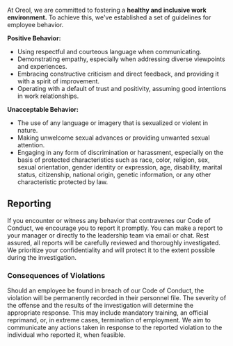 At Oreol, we are committed to fostering a **healthy and inclusive work environment.** To achieve this, we've established a set of guidelines for employee behavior.

**Positive Behavior:**
* Using respectful and courteous language when communicating.
* Demonstrating empathy, especially when addressing diverse viewpoints and experiences.
* Embracing constructive criticism and direct feedback, and providing it with a spirit of improvement.
* Operating with a default of trust and positivity, assuming good intentions in work relationships.

**Unacceptable Behavior:**
* The use of any language or imagery that is sexualized or violent in nature.
* Making unwelcome sexual advances or providing unwanted sexual attention.
* Engaging in any form of discrimination or harassment, especially on the basis of protected characteristics such as race, color, religion, sex, sexual orientation, gender identity or expression, age, disability, marital status, citizenship, national origin, genetic information, or any other characteristic protected by law.

## Reporting
If you encounter or witness any behavior that contravenes our Code of Conduct, we encourage you to report it promptly. You can make a report to your manager or directly to the leadership team via email or chat. Rest assured, all reports will be carefully reviewed and thoroughly investigated. We prioritize your confidentiality and will protect it to the extent possible during the investigation.

### Consequences of Violations
Should an employee be found in breach of our Code of Conduct, the violation will be permanently recorded in their personnel file. The severity of the offense and the results of the investigation will determine the appropriate response. This may include mandatory training, an official reprimand, or, in extreme cases, termination of employment. We aim to communicate any actions taken in response to the reported violation to the individual who reported it, when feasible.
